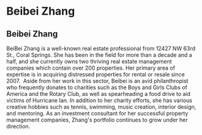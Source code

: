 # Beibei Zhang

## Beibei Zhang

BeiBei Zhang is a well-known real estate professional from 12427 NW 63rd St., Coral Springs. She has been in the field for more than a decade and a half, and she currently owns two thriving real estate management companies which contain over 200 properties. Her primary area of expertise is in acquiring distressed properties for rental or resale since 2007.
​
Aside from her work in this sector, Beibei is an avid philanthropist who frequently donates to charities such as the Boys and Girls Clubs of America and the Rotary Club, as well as spearheading a food drive to aid victims of Hurricane Ian. In addition to her charity efforts, she has various creative hobbies such as tennis, swimming, music creation, interior design, and mentoring. As an investment consultant for her successful property management companies, Zhang's portfolio continues to grow under her direction.

